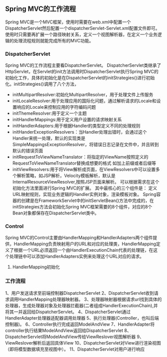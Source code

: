 ## Spring MVC的工作流程
Spring MVC是一个MVC框架，使用时需要在web.xml中配置一个DispatcherServlet然后配置一个dispatcherServlet-Servlet.xml配置文件即可。
使用时只需要再扩展一个路径映射关系，定义一个视图解析器，在定义一个业务逻辑的处理流程规则就能完成所有的MVC功能。
### DispatcherServlet
Spring MVC的工作流程主要看DispatcherServlet。
DispatcherServlet类继承了HttpServlet，在Servlet的init方法调用时DispatcherServlet执行Spring MVC的初始化工作，具体的初始化是在DispatcherServlet的initStrategies()进行初始化。initStrategies()调用了八个方法，
* initMultipartResolver:初始化MultipartResolver，用于处理文件上传服务
* initLocaleResolver:用于处理应用的国际化问题，通过解析请求的Locale和设置响应的Locale来控制应用的字符编码问题
* initThemeResolver:用于定义一个主题
* initHandlerMappings:用于定义用户设置的请求映射关系
* initHandlerAdapters:用于根据Handler的类型定义不同的处理规则
* initHanderExceptionResolvers：当Handler处理出错时，会通过这个Handler来统一处理，默认的实现类是SimpleMappingsExceptionResolver，将错误日志记录在文件中，并且转到默认的错误页面
* initRequestToViewNameTranslator：将指定的ViewName按照定义的RequestToViewNameTranslator替换成想要的格式
如加上前缀或者后缀等
* initViewResolvers:用于将View解析成页面，在ViewResolvers中可以设置多个解析策略，如JSP解析，Velocity模板解析，默认是InternalResourceViewResolver,按照JSP页面来解析。
可以根据需求在这个初始化方法里面进行Spring MVC的扩展。
其中最核心的三个组件是：
定义URL映射规则，实现业务逻辑的Handler实例对象，渲染模板对象。
Spring容器的创建是在FrameworkServlet中的initServletBean()方法中完成的，在initStrategies方法会初始化Spring MVC框架需要的8个组件，对应的8个Bean对象都保存在DispatcherServlet类中。

### Control
Spring MVC的Control主要由HandlerMapping和HandlerAdapters两个组件提供，HandlerMapping负责映射用户的URL和对应的处理类，HandlerMapping定义了根据一个URL必须返回一个由HandlerExecutionChain代表的处理链，在这个处理链中可以添加HandlerAdapters实例来处理这个URL对应的请求。
1. HandlerMapping初始化

### 工作流程

1、用户发送请求至前端控制器DispatcherServlet 
2、DispatcherServlet收到请求调用HandlerMapping处理器映射器。 
3、处理器映射器根据请求url找到具体的处理器，生成处理器对象及处理器拦截器(二者组成HandlerExecutionChain),并将其一并返回给DispatcherServlet。 
4、DispatcherServlet通过HandlerAdapter处理器适配器调用处理器 
5、执行处理器(Controller，也叫后端控制器)。 
6、Controller执行完成返回ModelAndView 
7、HandlerAdapter将controller执行结果ModelAndView返回给DispatcherServlet 
8、DispatcherServlet将ModelAndView传给ViewReslover视图解析器 
9、ViewReslover解析后返回具体View 
10、DispatcherServlet对View进行渲染视图（即将模型数据填充至视图中）。 
11、DispatcherServlet对用户进行响应






















